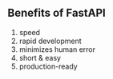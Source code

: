 ## Benefits of FastAPI
1. speed
2. rapid development
3. minimizes human error
4. short & easy
5. production-ready

## 
